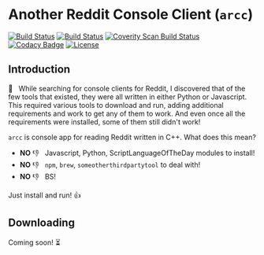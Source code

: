 # Another Reddit Console Client (`arcc`)

[![Build Status][travis-img]][travis]
[![Build Status][appveyor-img]][appveyor]
[![Coverity Scan Build Status](https://scan.coverity.com/projects/14685/badge.svg)](https://scan.coverity.com/projects/zethon-arcc)
[![Codacy Badge](https://api.codacy.com/project/badge/Grade/d1edc1ba75ec4170b4fbffda2a9a6f4b)](https://www.codacy.com/app/zethon/arcc?utm_source=github.com&amp;utm_medium=referral&amp;utm_content=zethon/arcc&amp;utm_campaign=Badge_Grade)
[![License](http://img.shields.io/:license-mit-blue.svg)](http://doge.mit-license.org)

<!--
[![Average time to resolve an issue](https://isitmaintained.com/badge/resolution/zethon/arcc.svg)](https://isitmaintained.com/project/zethon/arcc "Average time to resolve an issue")
[![Percentage of issues still open](https://isitmaintained.com/badge/open/zethon/arcc.svg)](https://isitmaintained.com/project/zethon/arcc "Percentage of issues still open")
-->

## Introduction

🔎 &nbsp; While searching for console clients for Reddit, I discovered that of the few tools that existed, they were all written in either Python or Javascript. This required various tools to download and run, adding additional requirements and work to get any of them to work. And even once all the requirements were installed, some of them still didn't work!

`arcc` is console app for reading Reddit written in C++. What does this mean?

* **NO** 👎 &nbsp; Javascript, Python, ScriptLanguageOfTheDay modules to install!
* **NO** 👎 &nbsp; `npm`, `brew`, `someotherthirdpartytool` to deal with!
* **NO** 👎 &nbsp; BS!

Just install and run! 👍 

## Downloading

Coming soon! ⏳

<!-- footnotes -->
[travis-img]: https://travis-ci.org/zethon/arcc.svg?branch=master
[travis]: https://travis-ci.org/zethon/arcc

[appveyor-img]: https://ci.appveyor.com/api/projects/status/goko4jxjkxhmvchq?svg=true
[appveyor]: https://ci.appveyor.com/project/zethon/arcc
